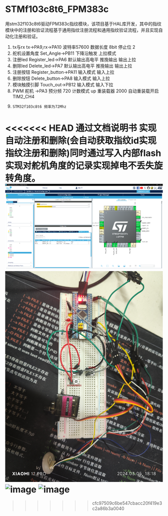 # STMf103c8t6_FPM383c
用stm32f103c8t6驱动FPM383c指纹模块，该项目基于HAL库开发，其中的指纹模块中的注册和验证流程基于通用指纹注册流程和通用指纹验证流程，并且实现自动化注册和验证。
1. tx与rx   tx->PA9,rx->PA10 波特率57600 数据长度 8bit  停止位 2
2. 舵机设置角度 Set_Angle->PB11 下降沿触发 上拉模式
3. 注册led Register_led->PA6 默认输出高电平 推挽输出 输出上拉
4. 删除led Delete_led->PA7   默认输出高电平 推挽输出 输出上拉
5. 注册按钮 Register_button->PA11 输入模式  输入上拉
6. 删除按钮 Delete_button->PA8    输入模式  输入上拉
7. 模块触摸引脚 Touch_out->PB12   输入模式  输入下拉
8. PWM 舵机 ->PA3 预分频 720 计数模式 up  重装载器 2000  自动重装载开启 TIM2_CH4
9.     STM32f103c8t6 频率为72Mhz
<<<<<<< HEAD
   通过文档说明书 实现自动注册和删除(会自动获取指纹id实现指纹注册和删除)同时通过写入内部flash实现对舵机角度的记录实现掉电不丢失旋转角度。
![image](https://github.com/Mieir/STMf103c8t6_FPM383c/blob/Motifiy/imags/%E5%B1%8F%E5%B9%95%E6%88%AA%E5%9B%BE%202024-03-05%20175412.png)
![image](https://github.com/Mieir/STMf103c8t6_FPM383c/blob/Motifiy/imags/2c6ac95ff3e78762511a8fcb162c249.jpg)
![image](https://github.com/Mieir/STMf103c8t6_FPM383c/blob/Motifiy/imags/a64c2afbc1f4a178320130d30867fd0.jpg)
![image](https://github.com/Mieir/STMf103c8t6_FPM383c/blob/Motifiy/imags/ce9edcd6ab99f4f1ce0c4cce9309e59.jpg)
=======
>>>>>>> cfc97509c6be547cbacc20f419e3c2a86b3a0040
